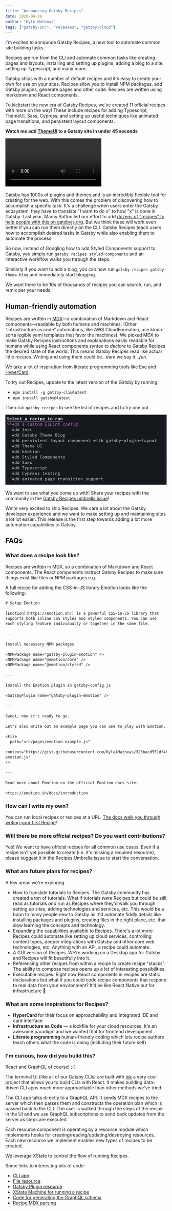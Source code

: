 ```yaml
---
title: "Announcing Gatsby Recipes"
date: 2020-04-16
author: "Kyle Mathews"
tags: ["gatsby-inc", "releases", "gatsby-cloud"]
---
```


I'm excited to announce Gatsby Recipes, a new tool to automate common site building tasks.

Recipes are run from the CLI and automate common tasks like creating pages and layouts, installing and setting up plugins, adding a blog to a site, setting up Typescript, and many more.

Gatsby ships with a number of default recipes and it's easy to create your own for use on your sites. Recipes allow you to install NPM packages, add Gatsby plugins, generate pages and other code. Recipes are written using markdown and React components.

To kickstart the new era of Gatsby Recipes, we’ve created 11 official recipes with more on the way! These include recipes for adding Typescript, ThemeUI, Sass, Cypress, and setting up useful techniques like animated page transitions, and persistent layout components.

**Watch me add [ThemeUI](https://theme-ui.com/) to a Gatsby site in under 45 seconds**

<video controls="controls" autoplay="true" loop="true">
  <source type="video/mp4" src="./gatsby-recipes-theme-ui.mp4" />
  <p>Sorry! Your browser doesn't support this video.</p>
</video>

Gatsby has 1000s of plugins and themes and is an incredibly flexible tool for creating for the web. With this comes the problem of discovering how to accomplish a specific task. It's a challenge when users enter the Gatsby ecosystem, they have to translate "I want to do x" to how "x" is done in Gatsby. Last year, Marcy Sutton led our effort to add [dozens of "recipes" to help people with this on gatsbyjs.org](https://www.gatsbyjs.org/docs/recipes/). But we think these will work even better if you can run them directly on the CLI. Gatsby Recipes teach users how to accomplish desired tasks in Gatsby while also enabling them to automate the process.

So now, instead of Googling how to add Styled Components support to Gatsby, you simply run `gatsby recipes styled-components` and an interactive workflow walks you through the steps.

Similarly if you want to add a blog, you can now run `gatsby recipes gatsby-theme-blog` and immediately start blogging.

We want there to be 10s of thousands of recipes you can search, run, and remix per your needs.

## Human-friendly automation

Recipes are written in [MDX](https://mdxjs.com/)—a combination of Markdown and React components—readable by both humans and machines. (Other “infrastructure as code” automations, like AWS CloudFormation, use kinda-sorta legible yaml templates that favor the machines). We picked MDX to make Gatsby Recipes instructions and explanations easily readable for humans while using React components syntax to _declare_ to Gatsby Recipes the desired state of the world. This means Gatsby Recipes read like actual little recipes. Writing and using them could be...dare we say it..._fun_.

We take a lot of inspiration from literate programming tools like [Eve](http://witheve.com/deepdives/literate.html) and [HyperCard](https://en.wikipedia.org/wiki/HyperCard).

To try out Recipes, update to the latest version of the Gatsby by running:

- `npm install -g gatsby-cli@latest`
- `npm install gatsby@latest`

Then run `gatsby recipes` to see the list of recipes and to try one out.

![gatsby recipes list](./recipes-screenshot.png)

We want to see what you come up with! Share your recipes with the community in the [Gatsby Recipes umbrella issue](https://github.com/gatsbyjs/gatsby/issues/22991)!

We're very excited to ship Recipes. We care a lot about the Gatsby developer experience and we want to make setting up and maintaining sites a lot lot easier. This release is the first step towards adding a lot more automation capabilities to Gatsby.

## FAQs

### What does a recipe look like?

Recipes are written in MDX, so a combination of Markdown and React components. The React components instruct Gatsby Recipes to make sure things exist like files or NPM packages e.g. .

A full recipe for adding the CSS-in-JS library Emotion looks like the following:

```mdx
# Setup Emotion

[Emotion](https://emotion.sh/) is a powerful CSS-in-JS library that supports both inline CSS styles and styled components. You can use each styling feature individually or together in the same file.

---

Install necessary NPM packages

<NPMPackage name="gatsby-plugin-emotion" />
<NPMPackage name="@emotion/core" />
<NPMPackage name="@emotion/styled" />

---

Install the Emotion plugin in gatsby-config.js

<GatsbyPlugin name="gatsby-plugin-emotion" />

---

Sweet, now it's ready to go.

Let's also write out an example page you can use to play with Emotion.

<File
  path="src/pages/emotion-example.js"
  content="https://gist.githubusercontent.com/KyleAMathews/323bacd551df46e8e7b6146cbf827d0b/raw/5c60f168f30c505cff1ff2433e69dabe27ae9738/sample-emotion.js"
/>

---

Read more about Emotion on the official Emotion docs site:

https://emotion.sh/docs/introduction
```

### How can I write my own?

You can run local recipes or recipes at a URL. [The docs walk you through writing your first Recipe](https://github.com/gatsbyjs/gatsby/blob/master/packages/gatsby-recipes/README.md)!

### Will there be more official recipes? Do you want contributions?

Yes! We want to have official recipes for all common use cases. Even if a recipe isn't yet possible to create (i.e. it's missing a required resource), please suggest it in the Recipes Umbrella issue to start the conversation.

### What are future plans for recipes?

A few areas we're exploring.

- How to translate tutorials to Recipes. The Gatsby community has created a ton of tutorials. What if tutorials _were_ Recipes but could be still read as tutorials _and_ run as Recipes where they'd walk you through setting up sites, adding technologies and services, etc. This would be a boon to many people new to Gatsby as it'd automate fiddly details like installing packages and plugins, creating files in the right place, etc. that slow learning the concepts and technology.
- Expanding the capabilities available to Recipes. There's a lot more Recipes could automate like setting up cloud services, controlling content types, deeper integrations with Gatsby and other core web technologies, etc. Anything with an API, a recipe could automate.
- A GUI version of Recipes. We're working on a Desktop app for Gatsby and Recipes will fit beautifully into it.
- Referencing other recipes from within a recipe to create recipe "stacks". The ability to compose recipes opens up a lot of interesting possibilities.
- Executable recipes. Right now React components in recipes are static declarations but what if you could code recipe components that respond to real data from your environment? It’d be like React Native but for infrastructure 🤯

### What are some inspirations for Recipes?

- **HyperCard** for their focus on approachability and integrated IDE and card interface
- **Infrastructure as Code** — a lockfile for your cloud resources. It's an awesome paradigm and we wanted that for frontend development.
- **Literate programming** human-friendly coding which lets recipe authors teach others what the code is doing (including their future self)

### I'm curious, how did you build this?

React and GraphQL of course! ;-)

The terminal UI (like all of our Gatsby CLIs) are built with [Ink](https://github.com/vadimdemedes/ink) a very cool project that allows you to build CLIs with React. It makes building data-driven CLI apps _much_ more approachable than other methods we've tried.

The CLI app talks directly to a GraphQL API. It sends MDX recipes to the server which then parses them and constructs the operation plan which is passed back to the CLI. The user is walked through the steps of the recipe in the UI and we use GraphQL subscriptions to send back updates from the server as steps are executed.

Each resource component is operating by a resource module which implements hooks for creating/reading/updating/destroying resources. Each new resource we implement enables new types of recipes to be created.

We leverage XState to control the flow of running Recipes.

Some links to interesting bits of code:

- [CLI app](https://github.com/gatsbyjs/gatsby/blob/master/packages/gatsby-recipes/src/cli.js)
- [File resource](https://github.com/gatsbyjs/gatsby/blob/master/packages/gatsby-recipes/src/providers/fs/file.js)
- [Gatsby Plugin resource](https://github.com/gatsbyjs/gatsby/blob/master/packages/gatsby-recipes/src/providers/gatsby/plugin.js)
- [XState Machine for running a recipe](https://github.com/gatsbyjs/gatsby/blob/master/packages/gatsby-recipes/src/recipe-machine.js)
- [Code for generating the GraphQL schema](https://github.com/gatsbyjs/gatsby/blob/master/packages/gatsby-recipes/src/create-types.js)
- [Recipe MDX parsing](https://github.com/gatsbyjs/gatsby/blob/master/packages/gatsby-recipes/src/parser/index.js)
